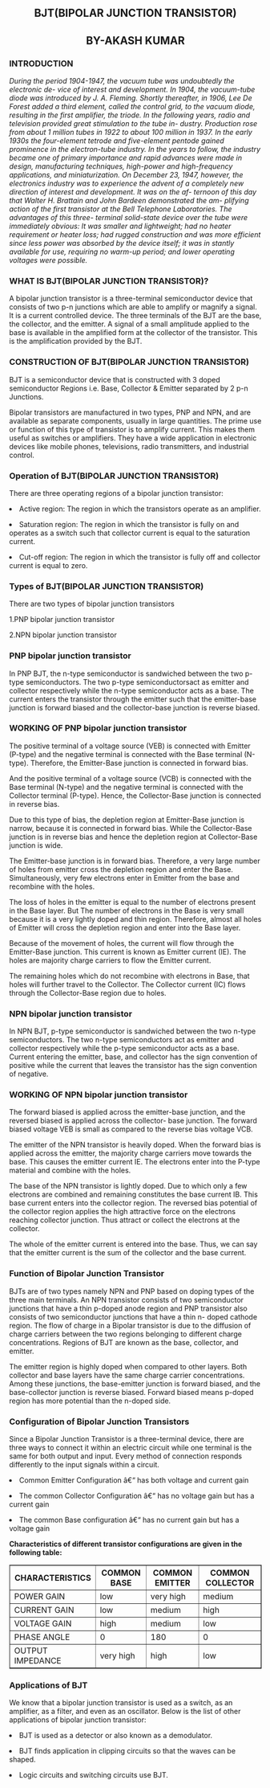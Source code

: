 <!doctype html>
<html>
<head>
	<h2><center><b>BJT(BIPOLAR JUNCTION TRANSISTOR)</b></center></h2>
	<h2><center>BY-AKASH KUMAR </center></h2>


 
</head>
<body>
<h3>INTRODUCTION</h3>
<p><i>During the period 1904-1947, the vacuum tube was undoubtedly the electronic de-
vice of interest and development. In 1904, the vacuum-tube diode was introduced by
J. A. Fleming. Shortly thereafter, in 1906, Lee De Forest added a third element, called
the control grid, to the vacuum diode, resulting in the first amplifier, the triode. In
the following years, radio and television provided great stimulation to the tube in-
dustry. Production rose from about 1 million tubes in 1922 to about 100 million in
1937. In the early 1930s the four-element tetrode and five-element pentode gained
prominence in the electron-tube industry. In the years to follow, the industry became
one of primary importance and rapid advances were made in design, manufacturing
techniques, high-power and high-frequency applications, and miniaturization.
On December 23, 1947, however, the electronics industry was to experience the
advent of a completely new direction of interest and development. It was on the af-
ternoon of this day that Walter H. Brattain and John Bardeen demonstrated the am-
plifying action of the first transistor at the Bell Telephone Laboratories. The advantages of this three-
terminal solid-state device over the tube were immediately obvious: It was smaller 
and lightweight; had no heater requirement or heater loss; had rugged construction
and was more efficient since less power was absorbed by the device itself; it was in
stantly available for use, requiring no warm-up period; and lower operating voltages
were possible.</i></p>

  
<h3>WHAT IS BJT(BIPOLAR JUNCTION TRANSISTOR)?</h3>
<p>A bipolar junction transistor is a three-terminal semiconductor device that consists 
of two p-n junctions which are able to amplify or magnify a signal. It is a current controlled
 device. The three terminals of the BJT are the base, the collector, and the emitter.
 A signal of a small amplitude applied to the base is available in the amplified form at the
 collector of the transistor. This is the amplification provided by the BJT.</p>

  
  
  
  
<h3>CONSTRUCTION OF BJT(BIPOLAR JUNCTION TRANSISTOR)</h3>
<p>BJT is a semiconductor device that is constructed with 3 doped semiconductor
 Regions i.e. Base, Collector & Emitter separated by 2 p-n Junctions.

Bipolar transistors are manufactured in two types, PNP and NPN, and are 
available as separate components, usually in large quantities. The prime use or
 function of this type of transistor is to amplify current. This makes them useful
 as switches or amplifiers. They have a wide application in electronic devices like
 mobile phones, televisions, radio transmitters, and industrial control.</p>

<h3>Operation of BJT(BIPOLAR JUNCTION TRANSISTOR)</h3>
<p>There are three operating regions of a bipolar junction transistor:

<p><li>Active region: The region in which the transistors operate as an amplifier.</li></p>
<p><li>Saturation region: The region in which the transistor is fully on and operates as
 a switch such that collector current is equal to the saturation current.</li></p>
<p><li>Cut-off region: The region in which the transistor is fully off and collector current is equal to zero.</li></p>

<h3>Types of BJT(BIPOLAR JUNCTION TRANSISTOR)</h3>
<p>There are two types of bipolar junction transistors</p>
<p>1.PNP bipolar junction transistor</p>
<p>2.NPN bipolar junction transistor</p>

<h3>PNP bipolar junction transistor</h3>
<p>In PNP BJT, the n-type semiconductor is sandwiched between the two p-type semiconductors. 
The two p-type semiconductorsact as emitter and collector respectively while the n-type semiconductor acts as a base.
The current enters the transistor through the emitter such that the emitter-base junction is 
forward biased and the collector-base junction is reverse biased.
</p>




<h3>WORKING OF PNP bipolar junction transistor</h3>
<p>The positive terminal of a voltage source (VEB) is connected with Emitter (P-type) and the negative terminal is connected with the Base terminal (N-type). Therefore, the Emitter-Base junction is connected in forward bias.

And the positive terminal of a voltage source (VCB) is connected with the Base terminal (N-type) and the negative terminal is connected with the Collector terminal (P-type). Hence, the Collector-Base junction is connected in reverse bias.</p>
<p>Due to this type of bias, the depletion region at Emitter-Base junction is narrow, because it is connected in forward bias. While the Collector-Base junction is in reverse bias and hence the depletion region at Collector-Base junction is wide.

The Emitter-base junction is in forward bias. Therefore, a very large number of holes from emitter cross the depletion region and enter the Base. Simultaneously, very few electrons enter in Emitter from the base and recombine with the holes.

The loss of holes in the emitter is equal to the number of electrons present in the Base layer. But The number of electrons in the Base is very small because it is a very lightly doped and thin region. Therefore, almost all holes of Emitter will cross the depletion region and enter into the Base layer.

Because of the movement of holes, the current will flow through the Emitter-Base junction. This current is known as Emitter current (IE). The holes are majority charge carriers to flow the Emitter current.

The remaining holes which do not recombine with electrons in Base, that holes will further travel to the Collector. The Collector current (IC) flows through the Collector-Base region due to holes.</p>




<h3>NPN bipolar junction transistor</h3>
<p>In NPN BJT, p-type semiconductor is sandwiched between the two n-type semiconductors. The two n-type semiconductors
 act as emitter and collector respectively while the p-type semiconductor acts as a base.
Current entering the emitter, base, and collector has the sign convention of positive while the current that leaves 
the transistor has the sign convention of negative.</p>



<h3>WORKING OF NPN bipolar junction transistor</h3>
<p>The forward biased is applied across the emitter-base junction, and the reversed biased is applied across the collector-
base junction. The forward biased voltage VEB is small as compared to the reverse bias voltage VCB.</p>
<p>The emitter of the NPN transistor is heavily doped. When the forward bias is applied across the emitter, the majority charge 
carriers move towards the base. This causes the emitter current IE. The electrons enter into the P-type material and combine with the holes.</p>
<p>The base of the NPN transistor is lightly doped. Due to which only a few electrons are combined and remaining constitutes the base current IB. This base current enters into the collector region. The reversed bias potential of the collector region applies the high attractive force on the electrons reaching collector junction. Thus attract or collect the electrons at the collector.

The whole of the emitter current is entered into the base. Thus, we can say that the emitter current is the sum of the collector and the base current.</p>






<h3>Function of Bipolar Junction Transistor</h3>
<p>BJTs are of two types namely NPN and PNP based on doping types of the three main terminals. 
An NPN transistor consists of two semiconductor junctions that have a thin p-doped anode region
 and PNP transistor also consists of two semiconductor junctions that have a thin n- doped cathode region.
The flow of charge in a Bipolar transistor is due to the diffusion of charge carriers between the two 
regions belonging to different charge concentrations. Regions of BJT are known as the base, collector, and emitter.

The emitter region is highly doped when compared to other layers. Both collector and base layers have the
 same charge carrier concentrations. Among these junctions, the base-emitter junction is forward biased, and the
 base-collector junction is reverse biased. Forward biased means p-doped region has more potential than the n-doped side.</p>





<h3>Configuration of Bipolar Junction Transistors</h3>
<p>Since a Bipolar Junction Transistor is a three-terminal device, there are three ways to connect it within an electric
 circuit while one terminal is the same for both output and input. Every method of connection responds differently 
to the input signals within a circuit.</p>
<p><li>Common Emitter Configuration â€“ has both voltage and current gain</li></p>
<p><li>The common Collector Configuration â€“ has no voltage gain but has a current gain</li></p>
<p><li>The common Base configuration â€“ has no current gain but has a voltage gain</li></p>
<p><b>Characteristics of different transistor configurations are given in the following table:</b></p>

<table width="100%" border="1" cellpadding="7" cellspacing="0">
<tr>
<th>CHARACTERISTICS</th>
<th>COMMON BASE</th>
<th>COMMON EMITTER</th>
<th>COMMON COLLECTOR</th>
</tr>

<tr>
<td>POWER GAIN</td>
<td>low</td>
<td>very high</td>
<td>medium</td>
</tr>

<tr>
<td>CURRENT GAIN</td>
<td>low</td>
<td>medium</td>
<td>high</td>
</tr>

<tr>
<td>VOLTAGE GAIN</td>
<td>high</td>
<td>medium</td>
<td>low</td>
</tr>

<tr>
<td>PHASE ANGLE</td>
<td>0</td>
<td>180</td>
<td>0</td>
</tr>

<tr>
<td>OUTPUT IMPEDANCE</td>
<td>very high</td>
<td>high</td>
<td>low</td>
</tr>
</table>

<h3>Applications of BJT</h3>
<p>We know that a bipolar junction transistor is used as a switch, as an amplifier,
 as a filter, and even as an oscillator. Below is the list of other applications of bipolar junction transistor:</p>
<p><li>BJT is used as a detector or also known as a demodulator.</li></p>
<p><li>BJT finds application in clipping circuits so that the waves can be shaped.</li></p>
<p><li>Logic circuits and switching circuits use BJT.</li></p>

</body>
</html>
